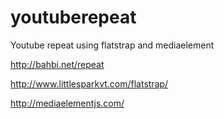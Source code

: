 youtuberepeat
=============
Youtube repeat using flatstrap and mediaelement

http://bahbi.net/repeat

http://www.littlesparkvt.com/flatstrap/

http://mediaelementjs.com/
